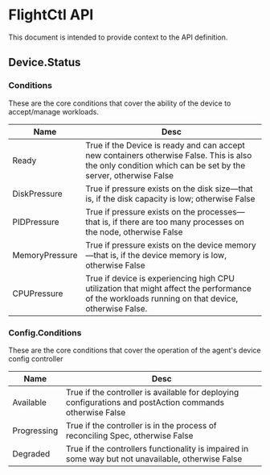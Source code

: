 # FlightCtl API

This document is intended to provide context to the API definition.

## Device.Status

### Conditions
These are the core conditions that cover the ability of the device to accept/manage workloads.

| Name    | Desc |
| -------- | ------- |
| Ready  | True if the Device is ready and can accept new containers otherwise False. This is also the only condition which can be set by the server, otherwise False|
| DiskPressure | True if pressure exists on the disk size—that is, if the disk capacity is low; otherwise False |
| PIDPressure | True if pressure exists on the processes—that is, if there are too many processes on the node, otherwise False | 
| MemoryPressure |True if pressure exists on the device memory—that is, if the device memory is low, otherwise False
| CPUPressure |True if device is experiencing high CPU utilization that might affect the performance of the workloads running on that device, otherwise False.

### Config.Conditions
These are the core conditions that cover the operation of the agent's device config controller

| Name    | Desc |
| -------- | ------- |
| Available  | True if the controller is available for deploying configurations and postAction commands otherwise False  |
| Progressing | True if the controller is in the process of reconciling Spec, otherwise False    |
| Degraded    |  True if the controllers functionality is impaired in some way but not unavailable, otherwise False |
